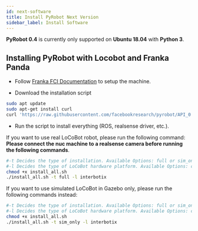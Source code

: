 ```yaml
---
id: next-software
title: Install PyRobot Next Version
sidebar_label: Install Software
---
```


**PyRobot 0.4** is currently only supported on **Ubuntu 18.04** with **Python 3**.


## Installing PyRobot with Locobot and Franka Panda

* Follow [Franka FCI Documentation](https://frankaemika.github.io/docs/) to setup the machine.

* Download the installation script

```bash
sudo apt update
sudo apt-get install curl
curl 'https://raw.githubusercontent.com/facebookresearch/pyrobot/API_0.4/install_all.sh' > install_all.sh
```
* Run the script to install everything (ROS, realsense driver, etc.).

If you want to use real LoCoBot robot, please run the following command:
**Please connect the nuc machine to a realsense camera before running the following commands**.
  ```bash
  #-t Decides the type of installation. Available Options: full or sim_only
  #-l Decides the type of LoCoBot hardware platform. Available Options: cmu or interbotix
  chmod +x install_all.sh
  ./install_all.sh -t full -l interbotix
  ```

If you want to use simulated LoCoBot in Gazebo only, please run the following commands instead:
  ```bash
  #-t Decides the type of installation. Available Options: full or sim_only
  #-l Decides the type of LoCoBot hardware platform. Available Options: cmu or interbotix
  chmod +x install_all.sh
  ./install_all.sh -t sim_only -l interbotix
  ```

